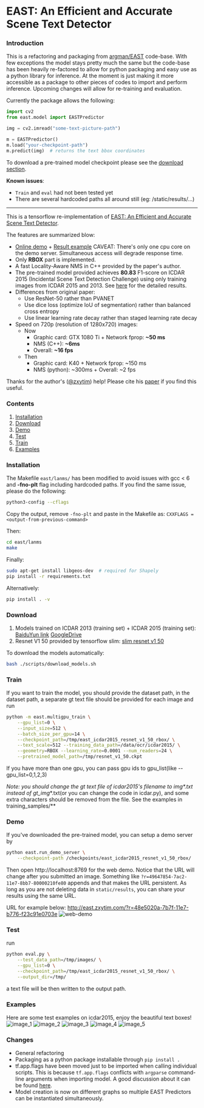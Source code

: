 # EAST: An Efficient and Accurate Scene Text Detector

### Introduction

This is a refactoring and packaging from [argman/EAST](https://github.com/argman/EAST) code-base. 
With few exceptions the model stays pretty much the same but the code-base has been heavily re-factored to allow for python packaging and easy use as a python library for inference.
At the moment is just making it more accessible as a package to other pieces of codes to import and perform inference.
Upcoming changes will allow for re-training and evaluation.



Currently the package allows the following:

```python
import cv2
from east.model import EASTPredictor

img = cv2.imread("some-text-picture-path")

m = EASTPredictor()
m.load("your-checkpoint-path")
m.predict(img)  # returns the text bbox coordinates
```



To download a pre-trained model checkpoint please see the [download section](#Download).



**Known issues**:

* `Train` and `eval` had not been tested yet
* There are several hardcoded paths all around still (eg: /static/results/...)



---

This is a tensorflow re-implementation of [EAST: An Efficient and Accurate Scene Text Detector](https://arxiv.org/abs/1704.03155v2).

The features are summarized blow:

-   [Online demo](http://east.zxytim.com/) + [Result example](http://east.zxytim.com/?r=48e5020a-7b7f-11e7-b776-f23c91e0703e)
    CAVEAT: There's only one cpu core on the demo server.
    Simultaneous access will degrade response time.
-   Only **RBOX** part is implemented.
-   A fast Locality-Aware NMS in C++ provided by the paper's author.
-   The pre-trained model provided achieves **80.83** F1-score on ICDAR 2015 (Incidental Scene Text Detection Challenge) using only training images from ICDAR 2015 and 2013. See [here](http://rrc.cvc.uab.es/?ch=4&com=evaluation&view=method_samples&task=1&m=29855&gtv=1) for the detailed results.
-   Differences from original paper:
    -   Use ResNet-50 rather than PVANET
    -   Use dice loss (optimize IoU of segmentation) rather than balanced cross entropy
    -   Use linear learning rate decay rather than staged learning rate decay
-   Speed on 720p (resolution of 1280x720) images:
    -   Now
        -   Graphic card: GTX 1080 Ti + Network fprop: **~50 ms**
        -   NMS (C++): **~6ms**
        -   Overall: **~16 fps**
    -   Then
        -   Graphic card: K40 + Network fprop: ~150 ms
        -   NMS (python): ~300ms + Overall: ~2 fps

Thanks for the author's ([@zxytim](https://github.com/zxytim)) help!
Please cite his [paper](https://arxiv.org/abs/1704.03155v2) if you find this useful.

### Contents

1. [Installation](#installation)
2. [Download](#download)
3. [Demo](#demo)
4. [Test](#train)
5. [Train](#test)
6. [Examples](#examples)

### Installation

The Makefile `east/lanms/` has been modified to avoid issues with gcc < 6 and **-fno-plt** flag including hardcoded paths.
If you find the same issue, please do the following:

```bash
python3-config --cflags
```

Copy the output, remove `-fno-plt` and paste in the Makefile as:
`CXXFLAGS = <output-from-previous-command>`

Then:

```bash
cd east/lanms
make
```

Finally:

```bash
sudo apt-get install libgeos-dev  # required for Shapely
pip install -r requirements.txt
```



Alternatively:

```bash
pip install . -v
```



### Download

1. Models trained on ICDAR 2013 (training set) + ICDAR 2015 (training set): [BaiduYun link](http://pan.baidu.com/s/1jHWDrYQ) [GoogleDrive](https://drive.google.com/open?id=0B3APw5BZJ67ETHNPaU9xUkVoV0U)
2. Resnet V1 50 provided by tensorflow slim: [slim resnet v1 50](http://download.tensorflow.org/models/resnet_v1_50_2016_08_28.tar.gz)

To download the models automatically:

```bash
bash ./scripts/download_models.sh
```

### Train

If you want to train the model, you should provide the dataset path, in the dataset path, a separate gt text file should be provided for each image
and run

```bash
python -m east.multigpu_train \
    --gpu_list=0 \
    --input_size=512 \
    --batch_size_per_gpu=14 \
    --checkpoint_path=/tmp/east_icdar2015_resnet_v1_50_rbox/ \
    --text_scale=512 --training_data_path=/data/ocr/icdar2015/ \
    --geometry=RBOX --learning_rate=0.0001 --num_readers=24 \
    --pretrained_model_path=/tmp/resnet_v1_50.ckpt
```

If you have more than one gpu, you can pass gpu ids to gpu_list(like --gpu_list=0,1,2,3)

**Note: you should change the gt text file of icdar2015's filename to img*\*.txt instead of gt_img*\*.txt(or you can change the code in icdar.py), and some extra characters should be removed from the file.
See the examples in training_samples/**

### Demo

If you've downloaded the pre-trained model, you can setup a demo server by

```bash
python east.run_demo_server \
    --checkpoint-path /checkpoints/east_icdar2015_resnet_v1_50_rbox/
```

Then open http://localhost:8769 for the web demo. Notice that the URL will change after you submitted an image.
Something like `?r=49647854-7ac2-11e7-8bb7-80000210fe80` appends and that makes the URL persistent.
As long as you are not deleting data in `static/results`, you can share your results using the same URL.

URL for example below: http://east.zxytim.com/?r=48e5020a-7b7f-11e7-b776-f23c91e0703e
![web-demo](demo_images/web-demo.png)

### Test

run

```bash
python eval.py \
    --test_data_path=/tmp/images/ \
    --gpu_list=0 \
    --checkpoint_path=/tmp/east_icdar2015_resnet_v1_50_rbox/ \
    --output_dir=/tmp/
```

a text file will be then written to the output path.

### Examples

Here are some test examples on icdar2015, enjoy the beautiful text boxes!
![image_1](demo_images/img_2.jpg)
![image_2](demo_images/img_10.jpg)
![image_3](demo_images/img_14.jpg)
![image_4](demo_images/img_26.jpg)
![image_5](demo_images/img_75.jpg)





### Changes

* General refactoring
* Packaging as a python package installable through `pip install .`
* tf.app.flags have been moved just to be imported when calling individual scripts. This is because `tf.app.flags` conflicts with `argparse` command-line arguments when importing model. A good discussion about it can be found [here](https://planspace.org/20170314-command_line_apps_and_tensorflow/).
* Model creation is now on different graphs so multiple EAST Predictors can be instantiated simultaneously. 